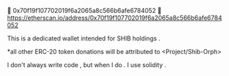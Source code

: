 👀 0x70f19f107702019f6a2065a8c566b6afe6784052 👀 
https://etherscan.io/address/0x70f19f107702019f6a2065a8c566b6afe6784052

This is a dedicated wallet intended for SHIB holdings .
                                                           
*all other ERC-20 token donations will be attributed to <Project/Shib-Orph>

I don't always write code , but when I do . 
I use solidity .
